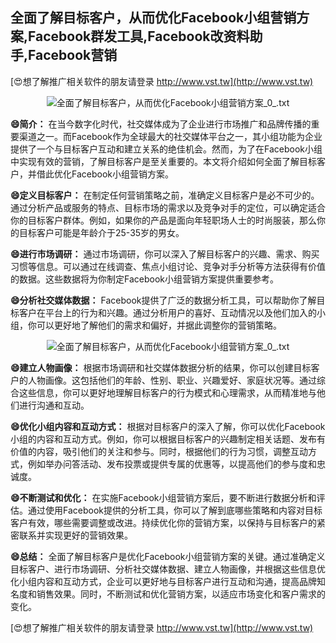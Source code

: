 ## **全面了解目标客户，从而优化Facebook小组营销方案,Facebook群发工具,Facebook改资料助手,Facebook营销**

[😍想了解推广相关软件的朋友请登录 http://www.vst.tw](http://www.vst.tw)

 <center><img src="https://vst.tw/MP4/tuiguang/png/1.png" alt="全面了解目标客户，从而优化Facebook小组营销方案_0_.txt"></center>

**😄简介：**
在当今数字化时代，社交媒体成为了企业进行市场推广和品牌传播的重要渠道之一。而Facebook作为全球最大的社交媒体平台之一，其小组功能为企业提供了一个与目标客户互动和建立关系的绝佳机会。然而，为了在Facebook小组中实现有效的营销，了解目标客户是至关重要的。本文将介绍如何全面了解目标客户，并借此优化Facebook小组营销方案。

**😄定义目标客户：**
在制定任何营销策略之前，准确定义目标客户是必不可少的。通过分析产品或服务的特点、目标市场的需求以及竞争对手的定位，可以确定适合你的目标客户群体。例如，如果你的产品是面向年轻职场人士的时尚服装，那么你的目标客户可能是年龄介于25-35岁的男女。

**😄进行市场调研：**
通过市场调研，你可以深入了解目标客户的兴趣、需求、购买习惯等信息。可以通过在线调查、焦点小组讨论、竞争对手分析等方法获得有价值的数据。这些数据将为你制定Facebook小组营销方案提供重要参考。

**😄分析社交媒体数据：**
Facebook提供了广泛的数据分析工具，可以帮助你了解目标客户在平台上的行为和兴趣。通过分析用户的喜好、互动情况以及他们加入的小组，你可以更好地了解他们的需求和偏好，并据此调整你的营销策略。

 <center><img src="https://vst.tw/MP4/tuiguang/png/2.png" alt="全面了解目标客户，从而优化Facebook小组营销方案_0_.txt"></center>

**😄建立人物画像：**
根据市场调研和社交媒体数据分析的结果，你可以创建目标客户的人物画像。这包括他们的年龄、性别、职业、兴趣爱好、家庭状况等。通过综合这些信息，你可以更好地理解目标客户的行为模式和心理需求，从而精准地与他们进行沟通和互动。

**😄优化小组内容和互动方式：**
根据对目标客户的深入了解，你可以优化Facebook小组的内容和互动方式。例如，你可以根据目标客户的兴趣制定相关话题、发布有价值的内容，吸引他们的关注和参与。同时，根据他们的行为习惯，调整互动方式，例如举办问答活动、发布投票或提供专属的优惠等，以提高他们的参与度和忠诚度。

**😄不断测试和优化：**
在实施Facebook小组营销方案后，要不断进行数据分析和评估。通过使用Facebook提供的分析工具，你可以了解到底哪些策略和内容对目标客户有效，哪些需要调整或改进。持续优化你的营销方案，以保持与目标客户的紧密联系并实现更好的营销效果。

**😄总结：**
全面了解目标客户是优化Facebook小组营销方案的关键。通过准确定义目标客户、进行市场调研、分析社交媒体数据、建立人物画像，并根据这些信息优化小组内容和互动方式，企业可以更好地与目标客户进行互动和沟通，提高品牌知名度和销售效果。同时，不断测试和优化营销方案，以适应市场变化和客户需求的变化。

[😍想了解推广相关软件的朋友请登录 http://www.vst.tw](http://www.vst.tw)



